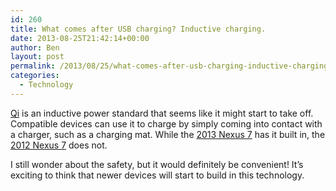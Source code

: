 ```yaml
---
id: 260
title: What comes after USB charging? Inductive charging.
date: 2013-08-25T21:42:14+00:00
author: Ben
layout: post
permalink: /2013/08/25/what-comes-after-usb-charging-inductive-charging/
categories:
  - Technology
---
```

[Qi](http://en.wikipedia.org/wiki/Qi_(inductive_power_standard)) is an inductive power standard that seems like it might start to take off. Compatible devices can use it to charge by simply coming into contact with a charger, such as a charging mat. While the [2013 Nexus 7](http://en.wikipedia.org/wiki/Nexus_7_2013) has it built in, the [2012 Nexus 7](http://www.benjaminoakes.com/2013/02/11/is-an-ipad-mini-or-a-nexus-7-better-for-a-geek/) does not.

I still wonder about the safety, but it would definitely be convenient! It&#8217;s exciting to think that newer devices will start to build in this technology.